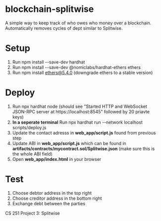 # blockchain-splitwise

A simple way to keep track of who owes who money over a blockchain.
Automatically removes cycles of dept similar to Splitwise.

# Setup
1. Run npm install --save-dev hardhat
2. Run npm install --save-dev @nomiclabs/hardhat-ethers ethers
3. Run npm install ethers@5.4.0 (downgrade ethers to a stable version)

# Deploy
1) Run npx hardhat node (should see "Started HTTP and WebSocket JSON-RPC server at https://localhost:8545" followed by 20 priavte keys)
2) **In a seperate terminal** Run npx hardhat run --network localhost scripts/deploy.js
3) Update the contact adresss in **web_app/script.js** found from previous step
4) Update ABI in **web_app/script.js** which can be found in **artifacts/contracts/mycontract.sol/Splitwise.json** (make sure this is the whole ABI field)
5) Open **web_app/index.html** in your browser

# Test
1) Choose debtor address in the top right
2) Choose creditor address in the bottom right
3) Exchange debt between the parties

CS 251 Project 3: Splitwise
